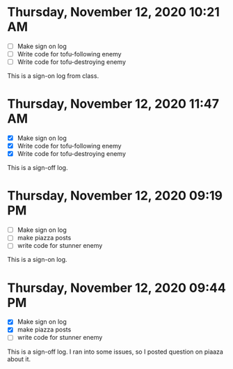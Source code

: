 # Thursday, November 12, 2020 10:21 AM
- [ ] Make sign on log
- [ ] Write code for tofu-following enemy 
- [ ] Write code for tofu-destroying enemy 

This is a sign-on log from class.

# Thursday, November 12, 2020 11:47 AM
- [X] Make sign on log
- [X] Write code for tofu-following enemy 
- [X] Write code for tofu-destroying enemy 

This is a sign-off log.

# Thursday, November 12, 2020 09:19 PM
- [ ] Make sign on log
- [ ] make piazza posts 
- [ ] write code for stunner enemy

This is a sign-on log.

# Thursday, November 12, 2020 09:44 PM
- [X] Make sign on log
- [X] make piazza posts 
- [ ] write code for stunner enemy

This is a sign-off log. I ran into some issues, so I posted question on piaaza about it.
